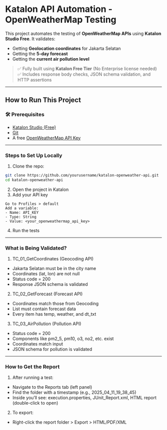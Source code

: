 # Katalon API Automation - OpenWeatherMap Testing

This project automates the testing of **OpenWeatherMap APIs** using **Katalon Studio Free**. It validates:
- Getting **Geolocation coordinates** for Jakarta Selatan
- Getting the **5-day forecast**
- Getting the **current air pollution level**

> ✅ Fully built using **Katalon Free Tier** (No Enterprise license needed)  
> ✅ Includes response body checks, JSON schema validation, and HTTP assertions

---

## How to Run This Project

### 🛠 Prerequisites
- [Katalon Studio (Free)](https://www.katalon.com/download/)
- [Git](https://git-scm.com/)
- A free [OpenWeatherMap API Key](https://home.openweathermap.org/users/sign_up)

---

### Steps to Set Up Locally

1. Clone the repo:
```bash
git clone https://github.com/yourusername/katalon-openweather-api.git
cd katalon-openweather-api
```
2. Open the project in Katalon
3. Add your API key
```
Go to Profiles > default
Add a variable:
- Name: API_KEY
- Type: String
- Value: <your_openweathermap_api_key>
```
4. Run the tests

---

### What is Being Validated?

1. TC_01_GetCoordinates (Geocoding API)
- Jakarta Selatan must be in the city name
- Coordinates (lat, lon) are not null
- Status code = 200
- Response JSON schema is validated

2. TC_02_GetForecast (Forecast API)
- Coordinates match those from Geocoding
- List must contain forecast data
- Every item has temp, weather, and dt_txt

3. TC_03_AirPollution (Pollution API)
- Status code = 200
- Components like pm2_5, pm10, o3, no2, etc. exist
- Coordinates match input
- JSON schema for pollution is validated

---

### How to Get the Report
1. After running a test:
- Navigate to the Reports tab (left panel)
- Find the folder with a timestamp (e.g., 2025_04_11_19_38_45)
- Inside you’ll see: execution.properties, JUnit_Report.xml, HTML report (double-click to open)
2. To export:
- Right-click the report folder > Export > HTML/PDF/XML

